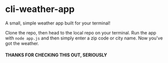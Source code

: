 # cli-weather-app

A small, simple weather app built for your terminal!

Clone the repo, then head to the local repo on your terminal. Run the app with `node app.js` and then simply enter a zip code or city name. Now you've got the weather.

#### THANKS FOR CHECKING THIS OUT, SERIOUSLY
